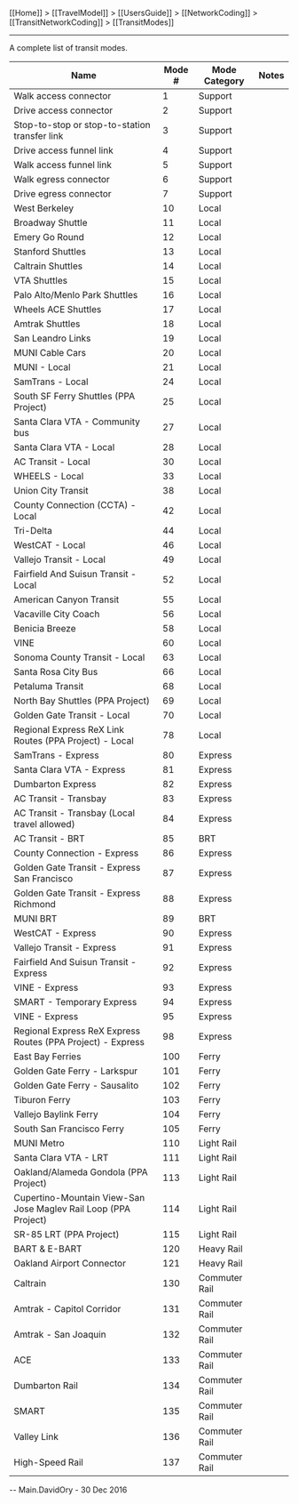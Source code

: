 [[Home]] > [[TravelModel]] > [[UsersGuide]] > [[NetworkCoding]] > [[TransitNetworkCoding]] > [[TransitModes]]

---

A complete list of transit modes.

| Name | Mode # | Mode Category | Notes |
|------|--------|---------------|-------|
| Walk access connector | 1 | Support |   |
| Drive access connector | 2 | Support |   |
| Stop-to-stop or stop-to-station transfer link | 3 | Support |   |
| Drive access funnel link | 4 | Support |   |
| Walk access funnel link | 5 | Support |   |
| Walk egress connector | 6 | Support |   |
| Drive egress connector | 7 | Support |   |
| West Berkeley | 10 | Local |   |
| Broadway Shuttle | 11 | Local |   |
| Emery Go Round | 12 | Local |   |
| Stanford Shuttles | 13 | Local |   |
| Caltrain Shuttles | 14 | Local |   |
| VTA Shuttles | 15 | Local |   |
| Palo Alto/Menlo Park Shuttles | 16 | Local |   |
| Wheels ACE Shuttles | 17 | Local |   |
| Amtrak Shuttles | 18 | Local |   |
| San Leandro Links | 19 | Local |   |
| MUNI Cable Cars | 20 | Local |   |
| MUNI - Local | 21 | Local |   |
| SamTrans - Local | 24 | Local |   |
| South SF Ferry Shuttles (PPA Project) | 25 | Local |   |
| Santa Clara VTA - Community bus | 27 | Local |   |
| Santa Clara VTA - Local | 28 | Local |   |
| AC Transit - Local | 30 | Local |   |
| WHEELS - Local | 33 | Local |   |
| Union City Transit | 38 | Local |   |
| County Connection (CCTA) - Local | 42 | Local |   |
| Tri-Delta | 44 | Local |   |
| WestCAT - Local | 46 | Local |   |
| Vallejo Transit - Local | 49 | Local |   |
| Fairfield And Suisun Transit - Local | 52 | Local |   |
| American Canyon Transit | 55 | Local |   |
| Vacaville City Coach | 56 | Local |   |
| Benicia Breeze | 58 | Local |   |
| VINE | 60 | Local |   |
| Sonoma County Transit - Local | 63 | Local |   |
| Santa Rosa City Bus | 66 | Local |   |
| Petaluma Transit | 68 | Local |   |
| North Bay Shuttles (PPA Project) | 69 | Local |   |
| Golden Gate Transit - Local | 70 | Local |   |
| Regional Express ReX Link Routes (PPA Project) - Local | 78 | Local |   |
| SamTrans - Express | 80 | Express |   |
| Santa Clara VTA - Express | 81 | Express |   |
| Dumbarton Express | 82 | Express |   |
| AC Transit - Transbay | 83 | Express |   |
| AC Transit - Transbay (Local travel allowed) | 84 | Express |   |
| AC Transit - BRT      | 85 | BRT     |   |
| County Connection - Express | 86 | Express |   |
| Golden Gate Transit - Express San Francisco | 87 | Express |   |
| Golden Gate Transit - Express Richmond | 88 | Express |   |
| MUNI BRT      | 89 | BRT     |   |
| WestCAT - Express | 90 | Express |   |
| Vallejo Transit - Express | 91 | Express |   |
| Fairfield And Suisun Transit - Express | 92 | Express |   |
| VINE - Express | 93 | Express |   |
| SMART - Temporary Express | 94 | Express |
| VINE - Express | 95 | Express |   |
| Regional Express ReX Express Routes (PPA Project) - Express | 98 | Express |   |
| East Bay Ferries | 100 | Ferry |   |
| Golden Gate Ferry - Larkspur | 101 | Ferry |   |
| Golden Gate Ferry - Sausalito | 102 | Ferry |   |
| Tiburon Ferry | 103 | Ferry |   |
| Vallejo Baylink Ferry | 104 | Ferry |   |
| South San Francisco Ferry | 105 | Ferry |   |
| MUNI Metro | 110 | Light Rail |   |
| Santa Clara VTA - LRT | 111 | Light Rail |   |
| Oakland/Alameda Gondola (PPA Project) | 113 | Light Rail |   |
| Cupertino-Mountain View-San Jose Maglev Rail Loop (PPA Project) | 114 | Light Rail |   |
| SR-85 LRT (PPA Project) | 115 | Light Rail |   |
| BART & E-BART| 120 | Heavy Rail |   |
| Oakland Airport Connector | 121 | Heavy Rail |   |
| Caltrain | 130 | Commuter Rail |   |
| Amtrak - Capitol Corridor | 131 | Commuter Rail |   |
| Amtrak - San Joaquin | 132 | Commuter Rail |   |
| ACE | 133 | Commuter Rail |   |
| Dumbarton Rail | 134 | Commuter Rail |   |
| SMART | 135 | Commuter Rail |   |
| Valley Link | 136 | Commuter Rail |   | 
| High-Speed Rail | 137 | Commuter Rail |   |

-- Main.DavidOry - 30 Dec 2016